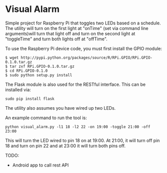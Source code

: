 # Visual Alarm
Simple project for Raspberry Pi that toggles two LEDs based on a schedule. The utility will turn on the first light at "onTime" (set via command line arguments)will turn that light off and turn on the second light at "toggleTime" and turn both lights off at "offTime".


To use the Raspberry Pi device code, you must first install the GPIO module:
```
$ wget http://pypi.python.org/packages/source/R/RPi.GPIO/RPi.GPIO-0.1.0.tar.gz
$ tar zxf RPi.GPIO-0.1.0.tar.gz
$ cd RPi.GPIO-0.1.0
$ sudo python setup.py install
```

The Flask module is also used for the RESTful interface. This can be installed via:
```
sudo pip install flask
```

The utility also assumes you have wired up two LEDs.


An example command to run the tool is:
```
python visual_alarm.py -l1 18 -l2 22 -on 19:00 -toggle 21:00 -off 23:00
```
This will turn the LED wired to pin 18 on at 19:00. At 21:00, it will turn off pin 18 and turn on pin 22 and at 23:00 it will turn both pins off.


TODO:
* Android app to call rest API

